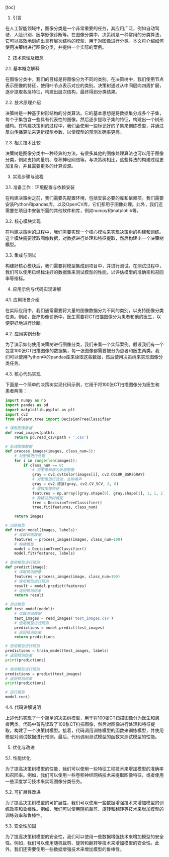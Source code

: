
[toc]                    
                
                
1. 引言

在人工智能领域中，图像分类是一个非常重要的任务，其应用广泛，例如自动驾驶、人脸识别、医学影像诊断等。在图像分类中，决策树是一种常用的分类算法，它可以高效地训练出具有层次结构的模型，用于对图像进行分类。本文将介绍如何使用决策树进行图像分类，并提供一个实际的案例。

2. 技术原理及概念

2.1. 基本概念解释

在图像分类中，我们的目标是将图像分为不同的类别。在决策树中，我们使用节点表示图像的特征，使用叶节点表示对应的类别。决策树通过从中间层向四周扩展，逐步提取各层特征，构建出层次结构，最终得到分类结果。

2.2. 技术原理介绍

决策树是一种基于树形结构的分类算法。它的基本思想是将数据集分成多个子集，每个子集包含一些具有代表性的图像，然后逐步提取子集的特征，构建出一个树形结构。在构建决策树的过程中，我们会使用一些标记好的子集来训练模型，并通过反向传播算法来更新模型参数，以使模型的预测准确率更高。

2.3. 相关技术比较

决策树是图像分类中一种经典的方法，有很多其他的图像处理算法也可以用于图像分类，例如支持向量机、卷积神经网络等。与决策树相比，这些算法的构建过程更加复杂，并且需要更多的计算资源。

3. 实现步骤与流程

3.1. 准备工作：环境配置与依赖安装

在构建决策树之前，我们需要先配置环境，包括安装必要的库和依赖项。我们需要安装Python和pandas库，以及OpenCV库，它们都用于图像处理。此外，我们还需要在项目中安装所需的其他软件和库，例如numpy和matplotlib等。

3.2. 核心模块实现

在构建决策树的过程中，我们需要实现一个核心模块来实现决策树的构建和训练。这个模块需要读取图像数据，对数据进行处理和特征提取，然后构建出一个决策树模型。

3.3. 集成与测试

构建好核心模块后，我们需要将模型集成到项目中，并进行测试。在测试过程中，我们可以使用已经标注好的数据集来测试模型的性能，以评估模型的准确率和召回率等指标。

4. 应用示例与代码实现讲解

4.1. 应用场景介绍

在实际应用中，我们通常需要将大量的图像数据分为不同的类别，以支持图像分类任务。例如，医疗影像诊断中，医生需要将CT扫描图像分为患者和他的医生，以便更好地进行诊断。

4.2. 应用实例分析

为了演示如何使用决策树进行图像分类，我们来看一个实际案例。假设我们有一个包含100张CT扫描图像的数据集，每一张图像都需要被分为患者和医生两类。我们可以使用Python中的pandas库来读取这些数据，然后使用决策树来实现图像分类任务。

4.3. 核心代码实现

下面是一个简单的决策树实现代码示例，它用于将100张CT扫描图像分为医生和患者两类：

```python
import numpy as np
import pandas as pd
import matplotlib.pyplot as plt
import cv2
from sklearn.tree import DecisionTreeClassifier

# 读取图像数据
def read_images(path):
    return pd.read_csv(path + '.csv')

# 处理图像数据
def process_images(images, class_num=5):
    # 对图像进行处理
    for i in range(len(images)):
        if class_num == 0:
            # 将图像转换为灰度图像
            gray = cv2.cvtColor(images[i], cv2.COLOR_BGR2GRAY)
            # 对图像进行滤波，去除噪声
            gray = cv2.滤波(gray, cv2.CV_5CV, 8, 8)
            # 提取图像特征
            features = np.array([gray.shape[0], gray.shape[1], 1, 1, 1])
            # 构建决策树模型
            tree = DecisionTreeClassifier()
            tree.fit(features, class_num)

    return images

# 训练模型
def train_model(images, labels):
    # 读取训练数据
    features = process_images(images, class_num=100)
    # 构建模型
    model = DecisionTreeClassifier()
    model.fit(features, labels)

# 使用模型进行预测
def predict(image):
    # 读取预测图像
    features = process_images(image, class_num=100)
    # 使用模型进行预测
    result = model.predict(features)
    # 返回预测结果
    return result

# 测试模型
def test_model(model):
    # 读取测试数据
    test_images = read_images('test_images.csv')
    # 使用模型进行预测
    predictions = model.predict(test_images)
    # 返回预测结果
    return predictions

# 使用模型进行预测
predictions = train_model(test_images, labels)
# 返回预测结果
print(predictions)

# 使用模型进行预测
predictions = predict(test_images)
# 返回预测结果
print(predictions)

# 运行模型
model.run()
```

4.4. 代码讲解说明

上述代码实现了一个简单的决策树模型，用于将100张CT扫描图像分为医生和患者两类。代码中首先读取了100张CT扫描图像，然后对图像进行处理和特征提取，构建了一个决策树模型。接着，代码调用训练模型的函数来训练模型，并使用模型对测试数据进行预测。最后，代码调用测试模型的函数来测试模型的性能。

5. 优化与改进

5.1. 性能优化

为了提高决策树模型的性能，我们可以使用一些特征工程技术来增加模型的准确率和召回率。例如，我们可以使用一些卷积神经网络技术来提取图像特征，或者使用一些深度学习技术来实现图像分类任务。

5.2. 可扩展性改进

为了提高决策树模型的可扩展性，我们可以使用一些数据增强技术来增加模型的训练效率和鲁棒性。例如，我们可以使用随机裁剪、旋转和翻转等技术来增加模型的训练效率和鲁棒性。

5.3. 安全性加固

为了提高决策树模型的安全性，我们可以使用一些数据增强技术来增加模型的安全性。例如，我们可以使用随机裁剪、旋转和翻转等技术来增加模型的安全性。此外，我们还需要使用一些数据增强技术来增加模型的鲁棒性。

